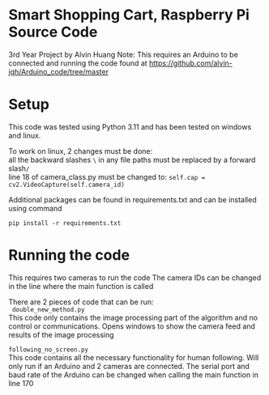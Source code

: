 # Smart Shopping Cart, Raspberry Pi Source Code
3rd Year Project by Alvin Huang
Note: This requires an Arduino to be connected and running the code found at https://github.com/alvin-jqh/Arduino_code/tree/master   

# Setup
This code was tested using Python 3.11 and has been tested on windows and linux.    

To work on linux, 2 changes must be done:  
all the backward slashes ```\``` in any file paths must be replaced by a forward slash```/```  
line 18 of camera_class.py must be changed to:   ```self.cap = cv2.VideoCapture(self.camera_id)```  

Additional packages can be found in requirements.txt and can be installed using command
```
pip install -r requirements.txt
```

# Running the code
This requires two cameras to run the code
The camera IDs can be changed in the line where the main function is called


There are 2 pieces of code that can be run:  
``` double_new_method.py```  
This code only contains the image processing part of the algorithm and no control or communications.
Opens windows to show the camera feed and results of the image processing

```following_no_screen.py```  
This code contains all the necessary functionality for human following. Will only run if an Arduino and 2 cameras are connected.
The serial port and baud rate of the Arduino can be changed when calling the main function in line 170

